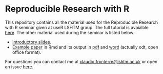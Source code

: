 # Reproducible Research with R

This repository contains all the material used for the Reproducible Research with R seminar given at useR LSHTM group. The full tutorial is avaialble [here](https://claudiofronterre.github.io/reproduceR/reproduceR.html). The other material used during the seminar is listed below:

- [Introductory slides](https://claudiofronterre.github.io/reproduceR/slides/slides.html#1).
- [Example paper](https://raw.githubusercontent.com/claudiofronterre/reproduceR/master/example_paper.Rmd) in Rmd and its output in [pdf](https://github.com/claudiofronterre/reproduceR/blob/master/example_paper.pdf) and [word](https://github.com/claudiofronterre/reproduceR/blob/master/example_paper.odt) (actually odt, open office format).

For questions you can contact me at claudio.fronterre@lshtm.ac.uk or open an issue [here](https://github.com/claudiofronterre/reproduceR/issues).
